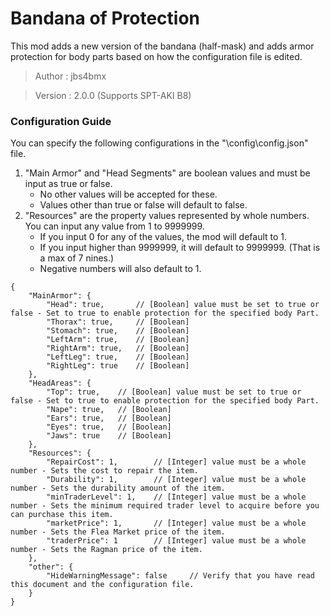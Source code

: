 # Bandana of Protection

This mod adds a new version of the bandana (half-mask) and adds armor protection for body parts based on how the configuration file is edited.

>Author  : jbs4bmx

>Version : 2.0.0 (Supports SPT-AKI B8)



### Configuration Guide

You can specify the following configurations in the "\config\config.json" file.
1. "Main Armor" and "Head Segments" are boolean values and must be input as true or false.
   - No other values will be accepted for these.
   - Values other than true or false will default to false.
2. "Resources" are the property values represented by whole numbers. You can input any value from 1 to 9999999.
   - If you input 0 for any of the values, the mod will default to 1.
   - If you input higher than 9999999, it will default to 9999999. (That is a max of 7 nines.)
   - Negative numbers will also default to 1.

```
{
    "MainArmor": {
        "Head": true,       // [Boolean] value must be set to true or false - Set to true to enable protection for the specified body Part.
        "Thorax": true,     // [Boolean]
        "Stomach": true,    // [Boolean]
        "LeftArm": true,    // [Boolean]
        "RightArm": true,   // [Boolean]
        "LeftLeg": true,    // [Boolean]
        "RightLeg": true    // [Boolean]
    },
    "HeadAreas": {
        "Top": true,    // [Boolean] value must be set to true or false - Set to true to enable protection for the specified body Part.
        "Nape": true,   // [Boolean]
        "Ears": true,   // [Boolean]
        "Eyes": true,   // [Boolean]
        "Jaws": true    // [Boolean]
    },
    "Resources": {
        "RepairCost": 1,        // [Integer] value must be a whole number - Sets the cost to repair the item.
        "Durability": 1,        // [Integer] value must be a whole number - Sets the durability amount of the item.
        "minTraderLevel": 1,    // [Integer] value must be a whole number - Sets the minimum required trader level to acquire before you can purchase this item.
        "marketPrice": 1,       // [Integer] value must be a whole number - Sets the Flea Market price of the item.
        "traderPrice": 1        // [Integer] value must be a whole number - Sets the Ragman price of the item.
    },
    "other": {
        "HideWarningMessage": false     // Verify that you have read this document and the configuration file.
    }
}
```